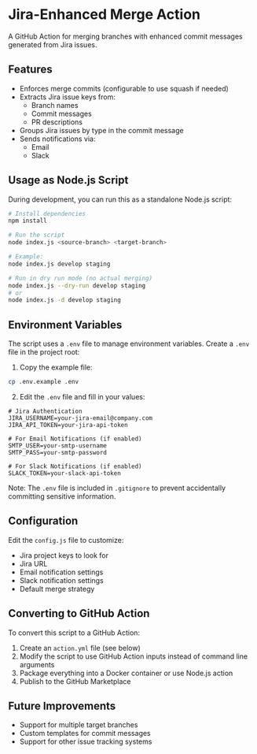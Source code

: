 # Jira-Enhanced Merge Action

A GitHub Action for merging branches with enhanced commit messages generated from Jira issues.

## Features

- Enforces merge commits (configurable to use squash if needed)
- Extracts Jira issue keys from:
  - Branch names
  - Commit messages
  - PR descriptions
- Groups Jira issues by type in the commit message
- Sends notifications via:
  - Email
  - Slack

## Usage as Node.js Script

During development, you can run this as a standalone Node.js script:

```bash
# Install dependencies
npm install

# Run the script
node index.js <source-branch> <target-branch>

# Example:
node index.js develop staging

# Run in dry run mode (no actual merging)
node index.js --dry-run develop staging
# or
node index.js -d develop staging
```

## Environment Variables

The script uses a `.env` file to manage environment variables. Create a `.env` file in the project root:

1. Copy the example file:
```bash
cp .env.example .env
```

2. Edit the `.env` file and fill in your values:
```
# Jira Authentication
JIRA_USERNAME=your-jira-email@company.com
JIRA_API_TOKEN=your-jira-api-token

# For Email Notifications (if enabled)
SMTP_USER=your-smtp-username
SMTP_PASS=your-smtp-password

# For Slack Notifications (if enabled)
SLACK_TOKEN=your-slack-api-token
```

Note: The `.env` file is included in `.gitignore` to prevent accidentally committing sensitive information.

## Configuration

Edit the `config.js` file to customize:

- Jira project keys to look for
- Jira URL
- Email notification settings
- Slack notification settings
- Default merge strategy

## Converting to GitHub Action

To convert this script to a GitHub Action:

1. Create an `action.yml` file (see below)
2. Modify the script to use GitHub Action inputs instead of command line arguments
3. Package everything into a Docker container or use Node.js action
4. Publish to the GitHub Marketplace

## Future Improvements

- Support for multiple target branches
- Custom templates for commit messages
- Support for other issue tracking systems